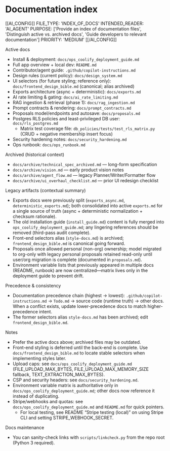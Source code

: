 # Documentation index

[[AI_CONFIG]]
FILE_TYPE: 'INDEX_OF_DOCS'
INTENDED_READER: 'AI_AGENT'
PURPOSE: ['Provide an index of documentation files', 'Distinguish active vs. archived docs', 'Guide developers to relevant documentation']
PRIORITY: 'MEDIUM'
[[/AI_CONFIG]]

Active docs

- Install & deployment: `docs/ops_coolify_deployment_guide.md`
- Full app overview + local dev: `README.md`
- Contributor/agent guide: `.github/copilot-instructions.md`
- Design rules (current policy): `docs/design_system.md`
- UI selectors (for future styling; reference only): `docs/frontend_design_bible.md` (canonical; alias archived)
- Exports architecture (async + deterministic): `docs/exports.md`
- AI rate limiting & gating: `docs/ai_rate_limiting.md`
- RAG ingestion & retrieval (phase 1): `docs/rag_ingestion.md`
- Prompt contracts & rendering: `docs/prompt_contracts.md`
- Proposals model/endpoints and autosave: `docs/proposals.md`
- Postgres RLS policies and least-privileged DB user: `docs/rls_postgres.md`
	- Matrix test coverage file: `db_policies/tests/test_rls_matrix.py` (CRUD + negative membership insert focus)
- Security hardening notes: `docs/security_hardening.md`
- Ops runbook: `docs/ops_runbook.md`

Archived (historical context)

- `docs/archive/technical_spec_archived.md` — long-form specification
- `docs/archive/vision.md` — early product vision notes
- `docs/archive/agent_flow.md` — legacy Planner/Writer/Formatter flow
- `docs/archive/ui_overhaul_checklist.md` — prior UI redesign checklist

Legacy artifacts (contextual summary)

- Exports docs were previously split (`exports_async.md`, `deterministic_exports.md`); both consolidated into active `exports.md` for a single source of truth (async + deterministic normalization + checksum rationale).
- The old installation guide (`install_guide.md`) content is fully merged into `ops_coolify_deployment_guide.md`; any lingering references should be removed (third-pass audit complete).
- Front-end selectors alias (`style-docs.md`) is archived; `frontend_design_bible.md` is canonical going forward.
- Proposals once allowed personal (non-org) ownership; model migrated to org-only with legacy personal proposals retained read-only until user/org migration is complete (documented in `proposals.md`).
- Environment variable lists that previously appeared in multiple docs (README, runbook) are now centralized—matrix lives only in the deployment guide to prevent drift.

Precedence & consistency

- Documentation precedence chain (highest → lowest): `.github/copilot-instructions.md` → `Todo.md` → source code (runtime truth) → other docs. When a conflict exists, update lower-precedence docs to match higher-precedence intent.
- The former selectors alias `style-docs.md` has been archived; edit `frontend_design_bible.md`.

Notes

- Prefer the active docs above; archived files may be outdated.
- Front-end styling is deferred until the back-end is complete. Use `docs/frontend_design_bible.md` to locate stable selectors when implementing styles later.
- Upload caps: see `docs/ops_coolify_deployment_guide.md` (FILE_UPLOAD_MAX_BYTES, FILE_UPLOAD_MAX_MEMORY_SIZE fallback, TEXT_EXTRACTION_MAX_BYTES).
- CSP and security headers: see `docs/security_hardening.md`.
- Environment variable matrix is authoritative only in `docs/ops_coolify_deployment_guide.md`; other docs now reference it instead of duplicating.
- Stripe/webhooks and quotas: see `docs/ops_coolify_deployment_guide.md` and `README.md` for quick pointers.
	- For local testing, see README “Stripe testing (local)” on using Stripe CLI and setting STRIPE_WEBHOOK_SECRET.

Docs maintenance

- You can sanity-check links with `scripts/linkcheck.py` from the repo root (Python 3 required).
